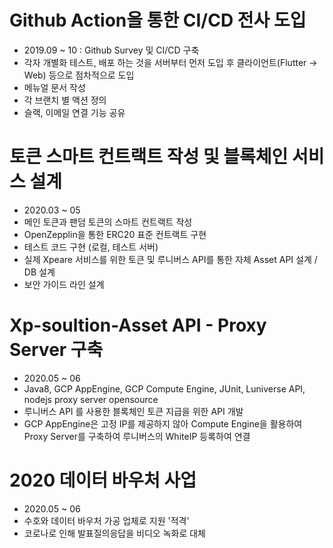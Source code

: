 
# Github Action을 통한 CI/CD 전사 도입

- 2019.09 ~ 10 : Github Survey 및 CI/CD 구축
- 각자 개별화 테스트, 배포 하는 것을 서버부터 먼저 도입 후 클라이언트(Flutter -> Web) 등으로 점차적으로 도입
- 메뉴얼 문서 작성
- 각 브랜치 별 액션 정의
- 슬랙, 이메일 연결 기능 공유

# 토큰 스마트 컨트랙트 작성 및 블록체인 서비스 설계

- 2020.03 ~ 05
- 메인 토큰과 팬덤 토큰의 스마트 컨트랙트 작성
- OpenZepplin을 통한 ERC20 표준 컨트랙트 구현
- 테스트 코드 구현 (로컬, 테스트 서버)
- 실제 Xpeare 서비스를 위한 토큰 및 루니버스 API를 통한 자체 Asset API 설계 / DB 설계
- 보안 가이드 라인 설계

# Xp-soultion-Asset API - Proxy Server 구축

- 2020.05 ~ 06
- Java8, GCP AppEngine, GCP Compute Engine, JUnit, Luniverse API, nodejs proxy server opensource
- 루니버스 API 를 사용한 블록체인 토큰 지급을 위한 API 개발
- GCP AppEngine은 고정 IP를 제공하지 않아 Compute Engine을 활용하여 Proxy Server를 구축하여 루니버스의
WhiteIP 등록하여 연결


# 2020 데이터 바우처 사업

- 2020.05 ~ 06
- 수호와 데이터 바우처 가공 업체로 지원 '적격'
- 코로나로 인해 발표질의응답을 비디오 녹화로 대체
